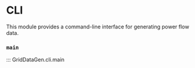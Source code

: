 # CLI

This module provides a command-line interface for generating power flow data.

### `main`

::: GridDataGen.cli.main
